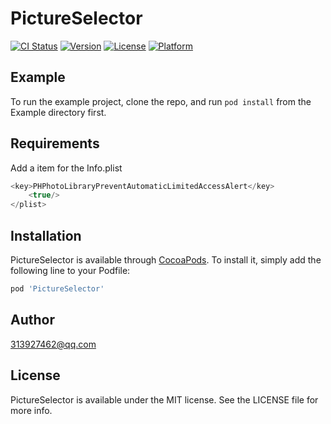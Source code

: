 # PictureSelector

[![CI Status](https://img.shields.io/travis/313927462@qq.com/PictureSelector.svg?style=flat)](https://travis-ci.org/313927462@qq.com/PictureSelector)
[![Version](https://img.shields.io/cocoapods/v/PictureSelector.svg?style=flat)](https://cocoapods.org/pods/PictureSelector)
[![License](https://img.shields.io/cocoapods/l/PictureSelector.svg?style=flat)](https://cocoapods.org/pods/PictureSelector)
[![Platform](https://img.shields.io/cocoapods/p/PictureSelector.svg?style=flat)](https://cocoapods.org/pods/PictureSelector)

## Example

To run the example project, clone the repo, and run `pod install` from the Example directory first.

## Requirements
Add a item for the Info.plist
```swift
<key>PHPhotoLibraryPreventAutomaticLimitedAccessAlert</key>
	<true/>
</plist>
```

## Installation

PictureSelector is available through [CocoaPods](https://cocoapods.org). To install
it, simply add the following line to your Podfile:

```ruby
pod 'PictureSelector'
```

## Author

313927462@qq.com

## License

PictureSelector is available under the MIT license. See the LICENSE file for more info.
